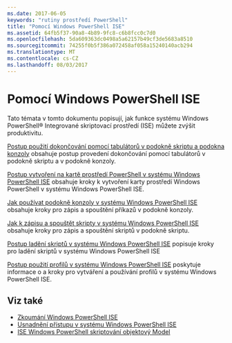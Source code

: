 ```yaml
---
ms.date: 2017-06-05
keywords: "rutiny prostředí PowerShell"
title: "Pomocí Windows PowerShell ISE"
ms.assetid: 64fb5f37-90a8-4b89-9fc8-c6b8fcc0c7d0
ms.openlocfilehash: 5da609363dc0498a5a62157b49cf3de5683a8510
ms.sourcegitcommit: 74255f0b5f386a072458af058a15240140acb294
ms.translationtype: MT
ms.contentlocale: cs-CZ
ms.lasthandoff: 08/03/2017
---
```

# <a name="using-the-windows-powershell-ise"></a>Pomocí Windows PowerShell ISE
Tato témata v tomto dokumentu popisují, jak funkce systému Windows PowerShell® Integrované skriptovací prostředí (ISE) můžete zvýšit produktivitu.

[Postup použití dokončování pomocí tabulátorů v podokně skriptu a podokna konzoly](How-to-Use-Tab-Completion-in-the-Script-Pane-and-Console-Pane.md) obsahuje postup provedení dokončování pomocí tabulátorů v podokně skriptu a v podokně konzoly.

[Postup vytvoření na kartě prostředí PowerShell v systému Windows PowerShell ISE](How-to-Create-a-PowerShell-Tab-in-Windows-PowerShell-ISE.md) obsahuje kroky k vytvoření karty prostředí Windows PowerShell v systému Windows PowerShell ISE.

[Jak používat podokně konzoly v systému Windows PowerShell ISE](How-to-Use-the-Console-Pane-in-the-Windows-PowerShell-ISE.md) obsahuje kroky pro zápis a spouštění příkazů v podokně konzoly.

[Jak k zápisu a spouštět skripty v systému Windows PowerShell ISE](How-to-Write-and-Run-Scripts-in-the-Windows-PowerShell-ISE.md) obsahuje kroky pro zápis a spouštění skriptů v podokně skriptu.

[Postup ladění skriptů v systému Windows PowerShell ISE](How-to-Debug-Scripts-in-Windows-PowerShell-ISE.md) popisuje kroky pro ladění skriptů v systému Windows PowerShell ISE

[Postup použití profilů v systému Windows PowerShell ISE](How-to-Use-Profiles-in-Windows-PowerShell-ISE.md) poskytuje informace o a kroky pro vytváření a používání profilů v systému Windows PowerShell ISE.

## <a name="see-also"></a>Viz také
- [Zkoumání Windows PowerShell ISE](../../getting-started/fundamental/Exploring-the-Windows-PowerShell-ISE.md)
- [Usnadnění přístupu v systému Windows PowerShell ISE](../../setup/Accessibility-in-Windows-PowerShell-ISE.md)
- [ISE Windows PowerShell skriptování objektový Model](https://technet.microsoft.com/en-us/library/69b047d0-da79-413e-b948-8e45d05d1f85)

